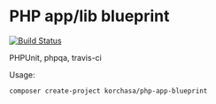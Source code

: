 # PHP app/lib blueprint

[![Build Status](https://travis-ci.org/korchasa/php-app-blueprint.svg)](https://travis-ci.org/korchasa/php-app-blueprint)

PHPUnit, phpqa, travis-ci

Usage:
```bash
composer create-project korchasa/php-app-blueprint
```
